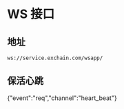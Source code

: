 # WS 接口

## 地址

    ws://service.exchain.com/wsapp/

## 保活心跳

{"event":"req","channel":"heart_beat"}


